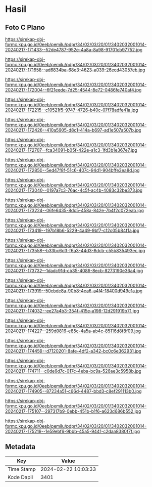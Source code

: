 # Hasil

## Foto C Plano

https://sirekap-obj-formc.kpu.go.id/0eeb/pemilu/pdpr/34/02/03/20/01/3402032001014-20240217-171433--52de4787-952e-4a8a-8a98-91701cb97752.jpg

https://sirekap-obj-formc.kpu.go.id/0eeb/pemilu/pdpr/34/02/03/20/01/3402032001014-20240217-171658--ad6834ba-68e3-4623-a039-26ecd43057eb.jpg

https://sirekap-obj-formc.kpu.go.id/0eeb/pemilu/pdpr/34/02/03/20/01/3402032001014-20240217-172004--6f21eede-7d25-4544-8e72-0486fe740af4.jpg

https://sirekap-obj-formc.kpu.go.id/0eeb/pemilu/pdpr/34/02/03/20/01/3402032001014-20240217-172215--c10521f5-9747-4726-b40c-07f78adfe41a.jpg

https://sirekap-obj-formc.kpu.go.id/0eeb/pemilu/pdpr/34/02/03/20/01/3402032001014-20240217-172426--410a5605-d8c1-414a-b697-ad1e507a507b.jpg

https://sirekap-obj-formc.kpu.go.id/0eeb/pemilu/pdpr/34/02/03/20/01/3402032001014-20240217-172707--fca34091-b05f-422e-a1c3-1fd3b1e367e7.jpg

https://sirekap-obj-formc.kpu.go.id/0eeb/pemilu/pdpr/34/02/03/20/01/3402032001014-20240217-172850--5ed47f8f-51c6-407c-94d1-904bffe3ea8d.jpg

https://sirekap-obj-formc.kpu.go.id/0eeb/pemilu/pdpr/34/02/03/20/01/3402032001014-20240217-173040--0197a7c3-76ac-4c5f-ac4b-4083c32be373.jpg

https://sirekap-obj-formc.kpu.go.id/0eeb/pemilu/pdpr/34/02/03/20/01/3402032001014-20240217-173224--06fe6435-8dc5-458a-842e-7b4f2d072eab.jpg

https://sirekap-obj-formc.kpu.go.id/0eeb/pemilu/pdpr/34/02/03/20/01/3402032001014-20240217-173419--197b18b6-5229-4a49-9bf7-c12c05b84f1a.jpg

https://sirekap-obj-formc.kpu.go.id/0eeb/pemilu/pdpr/34/02/03/20/01/3402032001014-20240217-173558--b33bc6d3-f6a3-44d3-8dcb-c55b835493ec.jpg

https://sirekap-obj-formc.kpu.go.id/0eeb/pemilu/pdpr/34/02/03/20/01/3402032001014-20240217-173732--1dadc91d-cb35-4089-8ecb-8273190e36a4.jpg

https://sirekap-obj-formc.kpu.go.id/0eeb/pemilu/pdpr/34/02/03/20/01/3402032001014-20240217-173919--50cbdc8a-90b8-4ea6-a4f4-18400d949c1a.jpg

https://sirekap-obj-formc.kpu.go.id/0eeb/pemilu/pdpr/34/02/03/20/01/3402032001014-20240217-174032--ee27a4b3-354f-415e-a198-12d291919b71.jpg

https://sirekap-obj-formc.kpu.go.id/0eeb/pemilu/pdpr/34/02/03/20/01/3402032001014-20240217-174227--259d0816-e85c-4a5a-ab4c-85116d8f8f09.jpg

https://sirekap-obj-formc.kpu.go.id/0eeb/pemilu/pdpr/34/02/03/20/01/3402032001014-20240217-174459--d7120201-8afe-4df2-a342-bc0c6e362931.jpg

https://sirekap-obj-formc.kpu.go.id/0eeb/pemilu/pdpr/34/02/03/20/01/3402032001014-20240217-174711--c0de6d7c-017c-4eba-bc9a-526ae3c5958b.jpg

https://sirekap-obj-formc.kpu.go.id/0eeb/pemilu/pdpr/34/02/03/20/01/3402032001014-20240217-174905--87234a51-c66d-4487-bbd3-c8ef291113b0.jpg

https://sirekap-obj-formc.kpu.go.id/0eeb/pemilu/pdpr/34/02/03/20/01/3402032001014-20240217-175107--297317b9-0ebb-451b-b1f6-a623d686b552.jpg

https://sirekap-obj-formc.kpu.go.id/0eeb/pemilu/pdpr/34/02/03/20/01/3402032001014-20240217-175219--1e59ebf6-9bbb-45a5-9441-c2daa8380f7f.jpg


## Metadata

| Key        | Value               |
| ---------- | ------------------- |
| Time Stamp | 2024-02-22 10:03:33 |
| Kode Dapil | 3401                |



